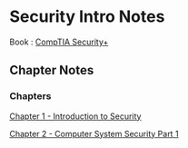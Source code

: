 # Security Intro Notes 

Book : [CompTIA Security+](/Coding-Tasks/book%20notes/book/markdown%20files/cyberbook.pdf)

## Chapter Notes

### Chapters

[Chapter 1 - Introduction to Security](/Coding-Tasks/book%20notes/book/out/chapter1.html)

[Chapter 2 - Computer System Security Part 1](/Coding-Tasks/book%20notes/book/out/chapter2.html)